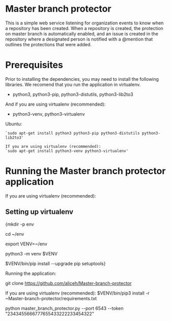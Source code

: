 # Master branch protector

This is a simple web service listening for organization events to know when a repository has been created. When a repository is created, the protection on master branch is automatically enabled, and an issue is created in the repository where a designated person is notified with a @mention that outlines the protections that were added.

Prerequisites
=============

Prior to installing the dependencies, you may need to install the following libraries. We recomend that you run the application in virtualenv.


* python3, python3-pip, python3-distutils, python3-lib2to3

And if you are using virtualenv (recommended):


* python3-venv, python3-virtualenv 

Ubuntu:

    `sudo apt-get install python3 python3-pip python3-distutils python3-lib2to3'
    
    If you are using virtualenv (recommended):
    `sudo apt-get install python3-venv python3-virtualenv' 

Running the Master branch protector application
===============================================


If you are using virtualenv (recommended):


Setting up virtualenv
---------------------

{mkdir -p env

cd ~/env

export VENV=~/env

python3 -m venv $VENV

$VENV/bin/pip install --upgrade pip setuptools}

Running the application:

git clone https://github.com/aliceh/Master-branch-protector

If you are using virtualenv (recommended):
$VENV/bin/pip3 install -r ~Master-branch-protector/requirements.txt 

python master_branch_protector.py --port 6543 --token "2343455666777655433222233454322"
